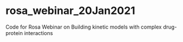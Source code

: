 # rosa_webinar_20Jan2021
Code for Rosa Webinar on Building kinetic models with complex drug-protein interactions
